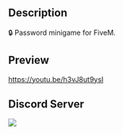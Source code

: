 ## Description
🔒 Password minigame for FiveM.

## Preview
https://youtu.be/h3vJ8ut9ysI

## Discord Server
<a href="https://discord.gg/CCExrpU"><img src="https://invidget.switchblade.xyz/765378158043332618"/></a>